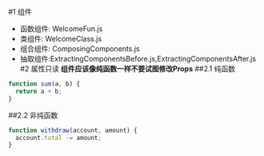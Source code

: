 #1 组件
* 函数组件: WelcomeFun.js
* 类组件: WelcomeClass.js
* 组合组件: ComposingComponents.js
* 抽取组件:ExtractingComponentsBefore.js,ExtractingComponentsAfter.js
#2 属性只读
**组件应该像纯函数一样不要试图修改Props**
##2.1 纯函数
```js
function sum(a, b) {
  return a + b;
}
```
##2.2 非纯函数
```js
function withdraw(account, amount) {
  account.total -= amount;
}
```

